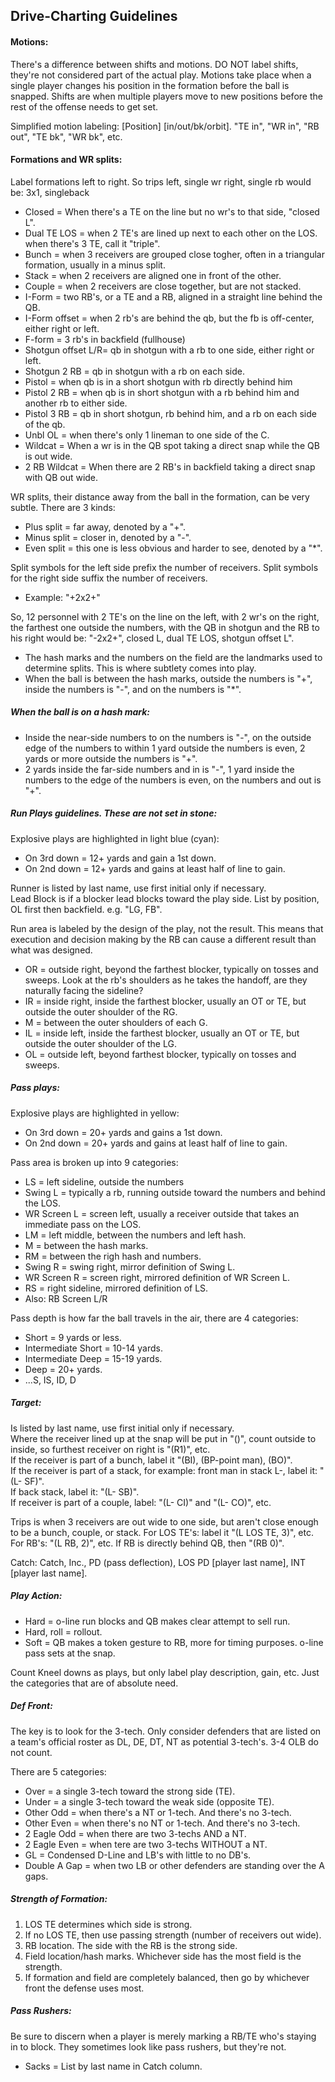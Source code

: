 ## Drive-Charting Guidelines

#### Motions:
There's a difference between shifts and motions. DO NOT label shifts, they're not considered part of the actual play. Motions take place when a single player changes his position in the formation before the ball is snapped. Shifts are when multiple players move to new positions before the rest of the offense needs to get set.

Simplified motion labeling: [Position] [in/out/bk/orbit]. "TE in", "WR in", "RB out", "TE bk", "WR bk", etc.


#### Formations and WR splits:
Label formations left to right. So trips left, single wr right, single rb would be: 3x1, singleback

+ Closed = When there's a TE on the line but no wr's to that side, "closed L".
+ Dual TE LOS = when 2 TE's are lined up next to each other on the LOS. when there's 3 TE, call it "triple".
+ Bunch = when 3 receivers are grouped close togher, often in a triangular formation, usually in a minus split.
+ Stack = when 2 receivers are aligned one in front of the other.
+ Couple = when 2 receivers are close together, but are not stacked.
+ I-Form = two RB's, or a TE and a RB, aligned in a straight line behind the QB.
+ I-Form offset = when 2 rb's are behind the qb, but the fb is off-center, either right or left.
+ F-form = 3 rb's in backfield (fullhouse)
+ Shotgun offset L/R= qb in shotgun with a rb to one side, either right or left.
+ Shotgun 2 RB = qb in shotgun with a rb on each side.
+ Pistol = when qb is in a short shotgun with rb directly behind him
+ Pistol 2 RB = when qb is in short shotgun with a rb behind him and another rb to either side.
+ Pistol 3 RB = qb in short shotgun, rb behind him, and a rb on each side of the qb.
+ Unbl OL = when there's only 1 lineman to one side of the C.
+ Wildcat = When a wr is in the QB spot taking a direct snap while the QB is out wide.
+ 2 RB Wildcat = When there are 2 RB's in backfield taking a direct snap with QB out wide.

WR splits, their distance away from the ball in the formation, can be very subtle. There are 3 kinds:

+ Plus split = far away, denoted by a "+".
+ Minus split = closer in, denoted by a "-".
+ Even split = this one is less obvious and harder to see, denoted by a "\*".

Split symbols for the left side prefix the number of receivers. Split symbols for the right side suffix the number of receivers.
+ Example: "+2x2+"

So, 12 personnel with 2 TE's on the line on the left, with 2 wr's on the right, the farthest one outside the numbers, with the QB in shotgun and the RB to his right would be: "-2x2+", closed L, dual TE LOS, shotgun offset L".

+ The hash marks and the numbers on the field are the landmarks used to determine splits. This is where subtlety comes into play.
+ When the ball is between the hash marks, outside the numbers is "+", inside the numbers is "-", and on the numbers is "\*".


##### When the ball is on a hash mark:
+ Inside the near-side numbers to on the numbers is "-", on the outside edge of the numbers to within 1 yard outside the numbers is even, 2 yards or more outside the numbers is "+".
+ 2 yards inside the far-side numbers and in is "-", 1 yard inside the numbers to the edge of the numbers is even, on the numbers and out is "+".

##### Run Plays guidelines. These are not set in stone:
Explosive plays are highlighted in light blue (cyan):
+ On 3rd down = 12+ yards and gain a 1st down.
+ On 2nd down = 12+ yards and gains at least half of line to gain.

Runner is listed by last name, use first initial only if necessary.  
Lead Block is if a blocker lead blocks toward the play side. List by position, OL first then backfield. e.g. "LG, FB".

Run area is labeled by the design of the play, not the result. This means that execution and decision making by the RB can cause a different result than what was designed.

+ OR = outside right, beyond the farthest blocker, typically on tosses and sweeps. Look at the rb's shoulders as he takes the handoff, are they naturally facing the sideline?
+ IR = inside right, inside the farthest blocker, usually an OT or TE, but outside the outer shoulder of the RG.
+ M = between the outer shoulders of each G.
+ IL = inside left, inside the farthest blocker, usually an OT or TE, but outside the outer shoulder of the LG.
+ OL = outside left, beyond farthest blocker, typically on tosses and sweeps.

##### Pass plays:
Explosive plays are highlighted in yellow:
+ On 3rd down = 20+ yards and gains a 1st down.
+ On 2nd down = 20+ yards and gains at least half of line to gain.

Pass area is broken up into 9 categories:
+ LS = left sideline, outside the numbers
+ Swing L = typically a rb, running outside toward the numbers and behind the LOS.
+ WR Screen L = screen left, usually a receiver outside that takes an immediate pass on the LOS.
+ LM = left middle, between the numbers and left hash.
+ M = between the hash marks.
+ RM = between the righ hash and numbers.
+ Swing R = swing right, mirror definition of Swing L.
+ WR Screen R = screen right, mirrored definition of WR Screen L.
+ RS = right sideline, mirrored definition of LS.
+ Also: RB Screen L/R

Pass depth is how far the ball travels in the air, there are 4 categories:
+ Short = 9 yards or less.
+ Intermediate Short = 10-14 yards.
+ Intermediate Deep = 15-19 yards.
+ Deep = 20+ yards.
+ ...S, IS, ID, D

##### Target:
Is listed by last name, use first initial only if necessary.  
Where the receiver lined up at the snap will be put in "()", count outside to inside, so furthest receiver on right is "(R1)", etc.  
If the receiver is part of a bunch, label it "(BI), (BP-point man), (BO)".  
If the receiver is part of a stack, for example: front man in stack L-, label it: "(L- SF)".  
If back stack, label it: "(L- SB)".  
If receiver is part of a couple, label: "(L- CI)" and "(L- CO)", etc.  


Trips is when 3 receivers are out wide to one side, but aren't close enough to be a bunch, couple, or stack.
For LOS TE's: label it "(L LOS TE, 3)", etc.
For RB's: "(L RB, 2)", etc. If RB is directly behind QB, then "(RB 0)".

Catch: Catch, Inc., PD (pass deflection), LOS PD [player last name], INT [player last name].


##### Play Action:
+ Hard = o-line run blocks and QB makes clear attempt to sell run.
+ Hard, roll = rollout.
+ Soft = QB makes a token gesture to RB, more for timing purposes. o-line pass sets at the snap.

Count Kneel downs as plays, but only label play description, gain, etc. Just the categories that are of absolute need.


##### Def Front:
The key is to look for the 3-tech. Only consider defenders that are listed on a team's official roster as DL, DE, DT, NT as potential 3-tech's. 3-4 OLB do not count.

There are 5 categories:
+ Over = a single 3-tech toward the strong side (TE).
+ Under = a single 3-tech toward the weak side (opposite TE).
+ Other Odd = when there's a NT or 1-tech. And there's no 3-tech.
+ Other Even = when there's no NT or 1-tech. And there's no 3-tech.
+ 2 Eagle Odd = when there are two 3-techs AND a NT.
+ 2 Eagle Even = when tere are two 3-techs WITHOUT a NT.
+ GL = Condensed D-Line and LB's with little to no DB's.
+ Double A Gap = when two LB or other defenders are standing over the A gaps.


##### Strength of Formation:
1. LOS TE determines which side is strong.
2. If no LOS TE, then use passing strength (number of receivers out wide).
3. RB location. The side with the RB is the strong side.
4. Field location/hash marks. Whichever side has the most field is the strength.
5. If formation and field are completely balanced, then go by whichever front the defense uses most.


##### Pass Rushers:
Be sure to discern when a player is merely marking a RB/TE who's staying in to block. They sometimes look like pass rushers, but they're not.

+ Sacks = List by last name in Catch column.
